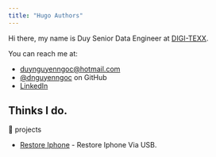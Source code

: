 ```yaml
---
title: "Hugo Authors"
---
```


Hi there, my name is Duy Senior Data Engineer at [DIGI-TEXX](https://digi-texx.com/).

You can reach me at:

- [duynguyenngoc@hotmail.com](mailto:duynguyenngoc@hotmail.com)
- [@dnguyenngoc](https://github.com/dnguyenngoc/) on GitHub
- [LinkedIn](https://www.linkedin.com/in/duynguyenngoc/)

## Thinks I do.

:rice: projects

- [Restore Iphone](https://github.com/dnguyenngoc/envios) - Restore Iphone Via USB.
